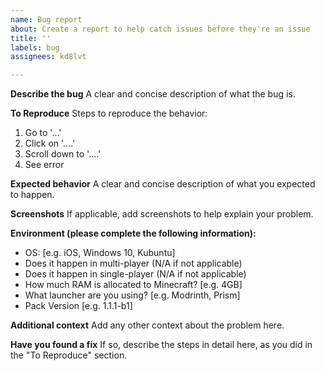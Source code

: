 ```yaml
---
name: Bug report
about: Create a report to help catch issues before they're an issue
title: ''
labels: bug
assignees: kd8lvt

---
```


**Describe the bug**
A clear and concise description of what the bug is.

**To Reproduce**
Steps to reproduce the behavior:
1. Go to '...'
2. Click on '....'
3. Scroll down to '....'
4. See error

**Expected behavior**
A clear and concise description of what you expected to happen.

**Screenshots**
If applicable, add screenshots to help explain your problem.

**Environment (please complete the following information):**
 - OS: [e.g. iOS, Windows 10, Kubuntu]
 - Does it happen in multi-player (N/A if not applicable)
 - Does it happen in single-player (N/A if not applicable)
 - How much RAM is allocated to Minecraft? [e.g. 4GB]
 - What launcher are you using? [e.g. Modrinth, Prism]
 - Pack Version [e.g. 1.1.1-b1]

**Additional context**
Add any other context about the problem here.

**Have you found a fix**
If so, describe the steps in detail here, as you did in the "To Reproduce" section.
